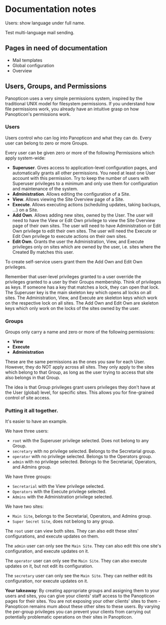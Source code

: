 # Documentation notes

Users: show language under full name.

Test multi-language mail sending.

## Pages in need of documentation

* Mail templates
* Global configuration
* Overview

## Users, Groups, and Permissions

Panopticon uses a very simple permissions system, inspired by the traditional UNIX model for filesystem permissions. If you understand how file permissions work, you already have an intuitive grasp on how Panopticon's permissions work.

### Users

Users control who can log into Panopticon and what they can do. Every user can belong to zero or more Groups.

Every user can be given zero or more of the following Permissions which apply system-wide:

* **Superuser**. Gives access to application-level configuration pages, and automatically grants all other permissions. You need at least one User account with this permission. Try to keep the number of users with Superuser privileges to a minimum and only use them for configuration and maintenance of the system.
* **Administration**. Allows editing the configuration of a Site.
* **View**. Allows viewing the Site Overview page of a Site.
* **Execute**. Allows executing actions (scheduling updates, taking backups, …) on a Site.
* **Add Own**. Allows adding new sites, owned by the User. The user will need to have the View or Edit Own privilege to view the Site Overview page of their own sites. The user will need to have Administration or Edit Own privilege to edit their own sites. The user will need the Execute or Edit Own privilege to execute actions on their own sites.
* **Edit Own**. Grants the user the Administration, View, and Execute privileges only on sites which are owned by the user, i.e. sites where the Created By matches this user.

To create self-service users grant them the Add Own and Edit Own privileges.

Remember that user-level privileges granted to a user override the privileges granted to a user by their Groups membership. Think of privileges as keys. If someone has a key that matches a lock, they can open that lock. The Superuser key is the main skeleton key which opens all locks on all sites. The Administration, View, and Execute are skeleton keys which work on the respective lock on all sites. The Add Own and Edit Own are skeleton keys which only work on the locks of the sites owned by the user.

### Groups

Groups only carry a name and zero or more of the following permissions:

* **View**
* **Execute**
* **Administration**

These are the same permissions as the ones you saw for each User. However, they do NOT apply across all sites. They only apply to the sites which belong to that Group, as long as the user trying to access that site also belongs in that Group. 

The idea is that Group privileges grant users privileges they don't have at the User (global) level, for specific sites. This allows you for fine-grained control of site access.

### Putting it all together.

It's easier to have an example.

We have three users:
* `root` with the Superuser privilege selected. Does not belong to any Group. 
* `secretary` with no privilege selected. Belongs to the Secretarial group.
* `operator` with no privilege selected. Belongs to the Operators group.
* `admin` with no privilege selected. Belongs to the Secretarial, Operators, and Admins group.

We have three groups:
* `Secretarial` with the View privilege selected.
* `Operators` with the Execute privilege selected.
* `Admins` with the Administration privilege selected.

We have two sites:
* `Main Site`, belongs to the Secretarial, Operators, and Admins group.
* `Super Secret Site`, does not belong to any group.

The `root` user can view both sites. They can also edit these sites' configurations, and execute updates on them.

The `admin` user can only see the `Main Site`. They can also edit this one site's configuration, and execute updates on it.

The `operator` user can only see the `Main Site`. They can also execute updates on it, but not edit its configuration.

The `secretary` user can only see the `Main Site`. They can neither edit its configuration, nor execute updates on it.

**Your takeaway**: By creating appropriate groups and assigning them to your users and sites, you can give your clients' staff access to the Panopticon pages for their sites. You are not exposing your other clients' sites to them - Panopticon remains mum about these other sites to these users. By varying the per-group privileges you can prevent your clients from carrying out potentially problematic operations on their sites in Panopticon.
